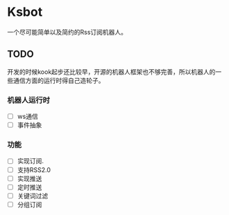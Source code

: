 # Ksbot

一个尽可能简单以及简约的Rss订阅机器人。

## TODO

开发的时候kook起步还比较早，开源的机器人框架也不够完善，所以机器人的一些通信方面的运行时得自己造轮子。

### 机器人运行时

- [ ] ws通信
- [ ] 事件抽象

### 功能

- [ ] 实现订阅.
- [ ] 支持RSS2.0
- [ ] 实现推送
- [ ] 定时推送
- [ ] 关键词过滤
- [ ] 分组订阅
